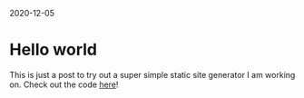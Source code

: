 2020-12-05

# Hello world

This is just a post to try out a super simple static site generator I am working on. Check out the code [here](https://github.com/chriswmartin/chriswmartin.github.io)!
